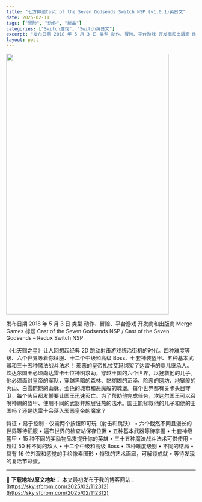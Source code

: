 ```yaml
---
title: "七方神谕Cast of the Seven Godsends Switch NSP (v1.0.1)英日文"
date: 2025-02-11
tags: ["冒险", "动作", "射击"]
categories: ["Switch游戏", "Switch英日文"]
excerpt: "发布日期 2018 年 5 月 3 日 类型 动作、冒险、平台游戏 开发商和出版商 Merge Games 标题 Cast of the Seven Godsends NSP / Cast of the Seven Godsends – Redux Switch NSP 《七天赐之星》让人回想起经典&hellip;"
layout: post
---
```


<img class="aligncenter size-full wp-image-112313" src="https://sky.sfcrom.com/wp-content/uploads/2025/02/2025021105060663.webp" alt="" width="432" height="692" />

发布日期 2018 年 5 月 3 日
类型 动作、冒险、平台游戏
开发商和出版商 Merge Games
标题 Cast of the Seven Godsends NSP / Cast of the Seven Godsends – Redux Switch NSP

《七天赐之星》让人回想起经典 2D 跑动射击游戏统治街机的时代。四种难度等级、六个世界等着你征服、十二个中级和高级 Boss、七套神装盔甲、五种基本武器和三十五种魔法战斗法术！
邪恶的皇帝扎拉艾玛绑架了达雷卡的婴儿继承人。坎达尔国王必须向达雷卡七位神明求助，穿越王国的六个世界，以拯救他的儿子。他必须面对皇帝的军队，穿越黑暗的森林、黏糊糊的沼泽、险恶的磨坊、地狱般的火山、白雪皑皑的山脉、金色的城市和恶魔般的城堡。每个世界都有关卡头目守卫，每个头目都发誓要让国王迅速灭亡。为了帮助他完成任务，坎达尔国王可以召唤神赐的盔甲、使用不同的武器并施展狂热的法术。国王能拯救他的儿子和他的王国吗？还是达雷卡会落入邪恶皇帝的魔掌？

特征
• 易于控制 - 仅需两个按钮即可玩（射击和跳跃）
• 六个截然不同且漫长的世界等待征服
• 遍布世界的检查站保存位置
• 五种基本武器等待掌握
• 七套神级盔甲
• 15 种不同的奖励物品来提升你的英雄
• 三十五种魔法战斗法术可供使用
• 超过 50 种不同的敌人
• 十二个中级和高级 Boss
• 四种难度级别
• 不同的结局
• 具有 16 位外观和感觉的手绘像素图形
• 特殊的艺术画廊，可解锁成就
• 等待发现的复活节彩蛋。

---
📖 **下载地址/原文地址：** 本文最初发布于我的博客网站：[https://sky.sfcrom.com/2025/02/112312](https://sky.sfcrom.com/2025/02/112312)
